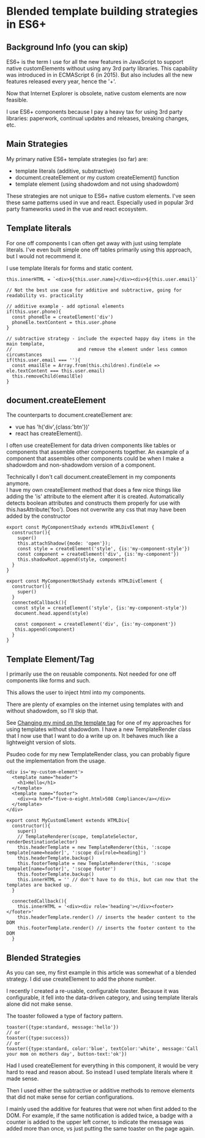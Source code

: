 # Blended template building strategies in ES6+

## Background Info (you can skip) 

ES6+ is the term I use for all the new features in JavaScript to support native customElements without using any 3rd party libraries. This capability was introduced in in ECMAScript 6 (in 2015). But also includes all the new features released every year, hence the '+'. 

Now that Internet Explorer is obsolete, native custom elements are now feasible. 

I use ES6+ components because I pay a heavy tax for using 3rd party libraries: paperwork, continual updates and releases, breaking changes, etc.


## Main Strategies

My primary native ES6+ template strategies (so far) are: 

- template literals (additive, substractive)
- document.createElement or my custom createElement() function
- template element (using shadowdom and not using shadowdom)

These strategies are not unique to ES6+ native custom elements. I've seen these same patterns used in vue and react. Especially used in popular 3rd party frameworks used in the vue and react ecosystem. 




## Template literals

For one off components I can often get away with just using template literals.  I've even built simple one off tables primarily using this approach, but I would not recommend it.

I use template literals for forms and static content. 

```
this.innerHTML = `<div>${this.user.name}</div><div>${this.user.email}`

// Not the best use case for additive and subtractive, going for readability vs. practicality

// additive example - add optional elements
if(this.user.phone){
  const phoneEle = createElement('div')
  phoneEle.textContent = this.user.phone
}

// subtractive strategy - include the expected happy day items in the main template,
//                        and remove the element under less common circumstances
if(this.user.email === ''){
  const emailEle = Array.from(this.children).find(ele => ele.textContent === this.user.email)
  this.removeChild(emailEle)
}

```



## document.createElement

The counterparts to document.createElement are:

- vue has 'h('div',{class:'btn'})'
- react has createElement().

I often use createElement for data driven components like tables or components that assemble other components together.
An example of a component that assembles other components could be when I make a shadowdom and non-shadowdom version of a component.

Technically I don't call document.createElement in my components anymore.  
I have my own createElement method that does a few nice things like adding the 'is' attribute to the element after it is created.
Automatically detects boolean attributes and constructs them properly for use with this.hasAttribute('foo').
Does not overwrite any css that may have been added by the constructor 

```
export const MyComponentShady extends HTMLDivElement {
  constructor(){
    super()
    this.attachShadow({mode: 'open'});
    const style = createElement('style', {is:'my-component-style'})
    const component = createElement('div', {is:'my-component'})
    this.shadowRoot.append(style, component)
  }
}

export const MyComponentNotShady extends HTMLDivElement {
  constructor(){
    super()
  }
  connectedCallback(){
   const style = createElement('style', {is:'my-component-style'})
   document.head.append(style)

   const component = createElement('div', {is:'my-component'})
   this.append(component)
  }
}

```

## Template Element/Tag

I primarily use the <template><div>hello</div></template> on reusable components. Not needed for one off components like forms and such.

This allows the user to inject html into my components. 

There are plenty of examples on the internet using templates with and without shadowdom, so I'll skip that.

See [Changing my mind on the template tag](template-tag-vs-template-literals.md) for one of my approaches for using templates without shadowdom. 
I have a new TemplateRender class that I now use that I want to do a write up on.  It behaves much like a lightweight version of slots.

Psudeo code for my new TemplateRender class, you can probably figure out the implementation from the usage.
```
<div is='my-custom-element'>
  <template name="header">
    <h1>Hello</h1>
  </template>
  <template name="footer">
    <div><a href="five-o-eight.html>508 Compliance</a></div>
  </template>
</div>

export const MyCustomElement extends HTMLDiv{
  constructor(){
    super()
    // TemplateRenderer(scope, templateSelector, renderDestinationSelector)
    this.headerTemplate = new TemplateRenderer(this, ':scope template[name=header]', ':scope div[role=heading]')
    this.headerTemplate.backup()
    this.footerTemplate = new TemplateRenderer(this, ':scope tempalet[name=footer]', ':scope footer')
    this.footerTemplate.backup()
    this.innerHTML = '' // don't have to do this, but can now that the templates are backed up.
  }
  
  connectedCallback(){
    this.innerHTML = '<div><div role='heading'></div><footer></footer>'
    this.headerTemplate.render() // inserts the header content to the DOM
    this.footerTemplate.render() // inserts the footer content to the DOM
  }

```


## Blended Strategies

As you can see, my first example in this article was somewhat of a blended strategy. I did use createElement to add the phone number.


I recently I created a re-usable, configurable toaster.  Because it was configurable, it fell into the data-driven category, and using template literals alone did not make sense.  

The toaster followed a type of factory pattern.

```
toaster({type:standard, message:'hello'})
// or 
toaster({type:success})
// or
toaster({type:standard, color:'blue', textColor:'white', message:'Call your mom on mothers day', button-text:'ok'})

```

Had I used createElement for everything in this component, it would be very hard to read and reason about. So instead I used template literals where it made sense.

Then I used either the subtractive or additive methods to remove elements that did not make sense for certian configurations.

I mainly used the additive for features that were not when first added to the DOM. For example, if the same notification is added twice, a badge with a counter is added to the upper left corner, to indicate the message was added more than once, vs just putting the same toaster on the page again.






